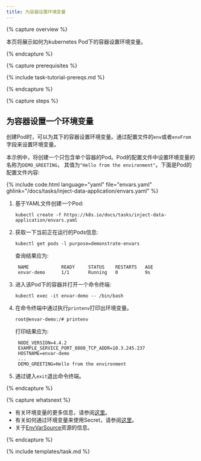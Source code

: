 ```yaml
---
title: 为容器设置环境变量
---
```


{% capture overview %}

本页将展示如何为kubernetes Pod下的容器设置环境变量。

{% endcapture %}


{% capture prerequisites %}

{% include task-tutorial-prereqs.md %}

{% endcapture %}


{% capture steps %}

## 为容器设置一个环境变量

创建Pod时，可以为其下的容器设置环境变量。通过配置文件的`env`或者`envFrom` 字段来设置环境变量。

本示例中，将创建一个只包含单个容器的Pod。Pod的配置文件中设置环境变量的名称为`DEMO_GREETING`，
其值为`"Hello from the environment"`。下面是Pod的配置文件内容:

{% include code.html language="yaml" file="envars.yaml" ghlink="/docs/tasks/inject-data-application/envars.yaml" %}

1. 基于YAML文件创建一个Pod:

       kubectl create -f https://k8s.io/docs/tasks/inject-data-application/envars.yaml

1. 获取一下当前正在运行的Pods信息:

       kubectl get pods -l purpose=demonstrate-envars

    查询结果应为:

        NAME            READY     STATUS    RESTARTS   AGE
        envar-demo      1/1       Running   0          9s

1. 进入该Pod下的容器并打开一个命令终端:

       kubectl exec -it envar-demo -- /bin/bash

1. 在命令终端中通过执行`printenv`打印出环境变量。

       root@envar-demo:/# printenv

    打印结果应为:

        NODE_VERSION=4.4.2
        EXAMPLE_SERVICE_PORT_8080_TCP_ADDR=10.3.245.237
        HOSTNAME=envar-demo
        ...
        DEMO_GREETING=Hello from the environment

1. 通过键入`exit`退出命令终端。

{% endcapture %}

{% capture whatsnext %}

* 有关环境变量的更多信息，请参阅[这里](/docs/tasks/configure-pod-container/environment-variable-expose-pod-information/)。
* 有关如何通过环境变量来使用Secret，请参阅[这里](/docs/user-guide/secrets/#using-secrets-as-environment-variables)。
* 关于[EnvVarSource](/docs/reference/generated/kubernetes-api/{{page.version}}/#envvarsource-v1-core)资源的信息。

{% endcapture %}


{% include templates/task.md %}
